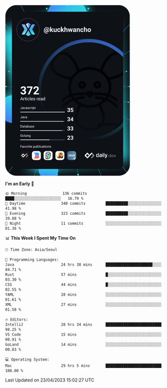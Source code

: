 <a href="https://app.daily.dev/kuckhwancho"><img src="https://github.com/kuckjwi0928/kuckjwi0928/blob/master/devcard.svg" width="400" alt="Kuckjwi Devcard"/></a>

<!--START_SECTION:waka-->
**I'm an Early 🐤** 

```text
🌞 Morning                136 commits         ████░░░░░░░░░░░░░░░░░░░░░   16.79 % 
🌆 Daytime                340 commits         ██████████░░░░░░░░░░░░░░░   41.98 % 
🌃 Evening                323 commits         ██████████░░░░░░░░░░░░░░░   39.88 % 
🌙 Night                  11 commits          ░░░░░░░░░░░░░░░░░░░░░░░░░   01.36 % 
```


📊 **This Week I Spent My Time On** 

```text
🕑︎ Time Zone: Asia/Seoul

💬 Programming Languages: 
Java                     24 hrs 38 mins      █████████████████████░░░░   84.71 % 
Rust                     57 mins             █░░░░░░░░░░░░░░░░░░░░░░░░   03.30 % 
CSS                      44 mins             █░░░░░░░░░░░░░░░░░░░░░░░░   02.55 % 
YAML                     28 mins             ░░░░░░░░░░░░░░░░░░░░░░░░░   01.61 % 
XML                      27 mins             ░░░░░░░░░░░░░░░░░░░░░░░░░   01.58 % 

🔥 Editors: 
IntelliJ                 28 hrs 34 mins      █████████████████████████   98.25 % 
VS Code                  15 mins             ░░░░░░░░░░░░░░░░░░░░░░░░░   00.91 % 
GoLand                   14 mins             ░░░░░░░░░░░░░░░░░░░░░░░░░   00.83 % 

💻 Operating System: 
Mac                      29 hrs 5 mins       █████████████████████████   100.00 % 
```


 Last Updated on 23/04/2023 15:02:27 UTC
<!--END_SECTION:waka-->
